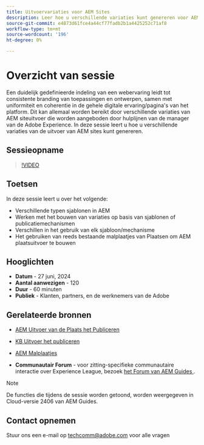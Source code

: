```yaml
---
title: Uitvoervariaties voor AEM Sites
description: Leer hoe u verschillende variaties kunt genereren voor AEM Sites-uitvoer vanuit AEM Guides
source-git-commit: e4873d61fce4a44cf77fadb2b1a4425252c71af8
workflow-type: tm+mt
source-wordcount: '196'
ht-degree: 0%

---
```



# Overzicht van sessie

Een duidelijk gedefinieerde indeling van een webervaring leidt tot consistente branding van toepassingen
en ontwerpen, samen met uniformiteit en coherentie in de gehele digitale
ervaring/pagina&#39;s van het platform.
Dit kan allemaal worden bereikt door verschillende variaties van AEM siteuitvoer die worden aangeboden door hulplijnen van de manager van de Adobe Experience.
In deze sessie leert u hoe u verschillende variaties van de uitvoer van AEM sites kunt genereren.

## Sessieopname

>[!VIDEO](https://video.tv.adobe.com/v/3430649/)

## Toetsen

In deze sessie leert u over het volgende:

- Verschillende typen sjablonen in AEM
- Werken met het bouwen van variaties op basis van sjablonen of publicatiemechanismen
- Verschillen in het gebruik van elk sjabloon/mechanisme
- Het gebruiken van reeds bestaande malplaatjes van Plaatsen om AEM plaatsuitvoer te bouwen

## Hooglichten

- **Datum** - 27 juni, 2024
- **Aantal aanwezigen** - 120
- **Duur** - 60 minuten
- **Publiek** - Klanten, partners, en de werknemers van de Adobe

## Gerelateerde bronnen


- [ AEM Uitvoer van de Plaats het Publiceren ](https://experienceleague.adobe.com/en/docs/experience-manager-guides/using/user-guide/output-gen/output-presets-aemg/generate-output-aem-site#:~:text=To%20open%20output%20presets%20for,configurations%2C%20and%20then%20click%20Save.)

- [ KB Uitvoer het publiceren ](https://experienceleague.adobe.com/en/docs/experience-manager-guides/using/user-guide/output-gen/output-presets-aemg/generate-output-knowledge-base)

- [ AEM Malplaatjes ](https://experienceleague.adobe.com/nl/docs/experience-manager-65/content/implementing/developing/platform/templates/templates)

- **Communautair Forum** - voor zitting-specifieke communautaire interactie over Experience League, bezoek [ het Forum van AEM Guides ](https://experienceleaguecommunities.adobe.com/t5/experience-manager-guides/bd-p/xml-documentation-discussions).

>[!NOTE]
>
> De functies die tijdens de sessie worden getoond, worden weergegeven in Cloud-versie 2406 van AEM Guides.

## Contact opnemen

Stuur ons een e-mail op <techcomm@adobe.com> voor alle vragen
